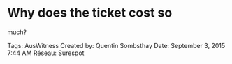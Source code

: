 # Why does the ticket cost so
much?

Tags: AusWitness
Created by: Quentin Sombsthay
Date: September 3, 2015 7:44 AM
Réseau: Surespot